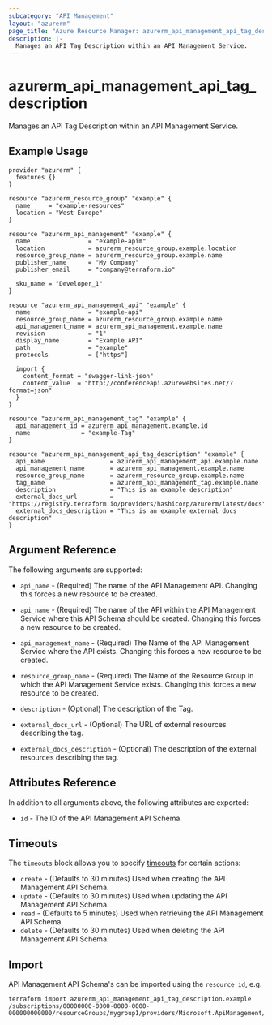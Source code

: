 ```yaml
---
subcategory: "API Management"
layout: "azurerm"
page_title: "Azure Resource Manager: azurerm_api_management_api_tag_description"
description: |-
  Manages an API Tag Description within an API Management Service.
---
```


# azurerm_api_management_api_tag_description

Manages an API Tag Description within an API Management Service.

## Example Usage

```hcl
provider "azurerm" {
  features {}
}

resource "azurerm_resource_group" "example" {
  name     = "example-resources"
  location = "West Europe"
}

resource "azurerm_api_management" "example" {
  name                = "example-apim"
  location            = azurerm_resource_group.example.location
  resource_group_name = azurerm_resource_group.example.name
  publisher_name      = "My Company"
  publisher_email     = "company@terraform.io"

  sku_name = "Developer_1"
}

resource "azurerm_api_management_api" "example" {
  name                = "example-api"
  resource_group_name = azurerm_resource_group.example.name
  api_management_name = azurerm_api_management.example.name
  revision            = "1"
  display_name        = "Example API"
  path                = "example"
  protocols           = ["https"]

  import {
    content_format = "swagger-link-json"
    content_value  = "http://conferenceapi.azurewebsites.net/?format=json"
  }
}

resource "azurerm_api_management_tag" "example" {
  api_management_id = azurerm_api_management.example.id
  name              = "example-Tag"
}

resource "azurerm_api_management_api_tag_description" "example" {
  api_name                  = azurerm_api_management_api.example.name
  api_management_name       = azurerm_api_management.example.name
  resource_group_name       = azurerm_resource_group.example.name
  tag_name                  = azurerm_api_management_tag.example.name
  description               = "This is an example description"
  external_docs_url         = "https://registry.terraform.io/providers/hashicorp/azurerm/latest/docs"
  external_docs_description = "This is an example external docs description"
}
```

## Argument Reference

The following arguments are supported:

* `api_name` - (Required) The name of the API Management API. Changing this forces a new resource to be created.
 
* `api_name` - (Required) The name of the API within the API Management Service where this API Schema should be created.
  Changing this forces a new resource to be created.

* `api_management_name` - (Required) The Name of the API Management Service where the API exists. Changing this forces a
  new resource to be created.

* `resource_group_name` - (Required) The Name of the Resource Group in which the API Management Service exists. Changing
  this forces a new resource to be created.

* `description` - (Optional) The description of the Tag.

* `external_docs_url` - (Optional) The URL of external resources describing the tag.

* `external_docs_description` - (Optional) The description of the external resources describing the tag.

## Attributes Reference

In addition to all arguments above, the following attributes are exported:

* `id` - The ID of the API Management API Schema.

## Timeouts

The `timeouts` block allows you to
specify [timeouts](https://www.terraform.io/language/resources/syntax#operation-timeouts) for certain actions:

* `create` - (Defaults to 30 minutes) Used when creating the API Management API Schema.
* `update` - (Defaults to 30 minutes) Used when updating the API Management API Schema.
* `read` - (Defaults to 5 minutes) Used when retrieving the API Management API Schema.
* `delete` - (Defaults to 30 minutes) Used when deleting the API Management API Schema.

## Import

API Management API Schema's can be imported using the `resource id`, e.g.

```shell
terraform import azurerm_api_management_api_tag_description.example /subscriptions/00000000-0000-0000-0000-000000000000/resourceGroups/mygroup1/providers/Microsoft.ApiManagement/service/instance1/apis/api1/tagDescriptions/tagDescriptionId1
```
